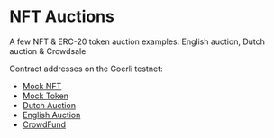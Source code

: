 # NFT Auctions

A few NFT & ERC-20 token auction examples: English auction, Dutch auction & Crowdsale

Contract addresses on the Goerli testnet:

- [Mock NFT](https://goerli.etherscan.io/address/0x4C61d50e80E168Da836D19bac1FbF3a2A783AaBD)
- [Mock Token](https://goerli.etherscan.io/address/0xcAeDE49460dd2b86eFF12a8ffAE2fDA5Fba924c4)
- [Dutch Auction](https://goerli.etherscan.io/address/0x34ecC6bEA48dF3487729fD05d6a87BeA90ed4971)
- [English Auction](https://goerli.etherscan.io/address/0x8AFB82FFf80F3946d2dF9789Dd71B922daFF0E56)
- [CrowdFund](https://goerli.etherscan.io/address/0x74054B28d9876A4F71E53BdD28d67F7ba3fFcdd1)
